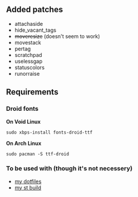 ## Added patches
- attachaside
- hide_vacant_tags
- ~~moveresize~~ (doesn't seem to work)
- movestack
- pertag
- scratchpad
- uselessgap
- statuscolors
- runorraise

## Requirements
### Droid fonts
**On Void Linux**
```
sudo xbps-install fonts-droid-ttf
```

**On Arch Linux**
```
sudo pacman -S ttf-droid
```

### To be used with (though it's not necessery)
- [my dotfiles](https://github.com/reiffarth/dotfiles)
- [my st build](https://github.com/reiffarth/st)
